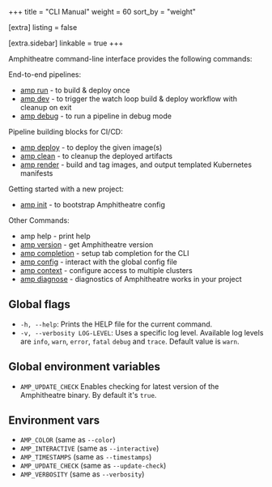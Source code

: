 +++
title = "CLI Manual"
weight = 60
sort_by = "weight"

[extra]
listing = false

[extra.sidebar]
linkable = true
+++

Amphitheatre command-line interface provides the following commands:


End-to-end pipelines:

* [amp run](@/cli/run.md) - to build & deploy once
* [amp dev](@/cli/dev.md) - to trigger the watch loop build & deploy workflow with
  cleanup on exit
* [amp debug](@/cli/debug.md) - to run a pipeline in debug mode

Pipeline building blocks for CI/CD:

* [amp deploy](@/cli/deploy.md) - to deploy the given image(s)
* [amp clean](@/cli/clean.md) - to cleanup the deployed artifacts
* [amp render](@/cli/render.md) - build and tag images, and output templated
  Kubernetes manifests

Getting started with a new project:

* [amp init](@/cli/init.md) - to bootstrap Amphitheatre config

Other Commands:

* amp help - print help
* [amp version](@/cli/version.md) - get Amphitheatre version
* [amp completion](@/cli/completion.md) - setup tab completion for the CLI
* [amp config](@/cli/config.md) - interact with the global config file
* [amp context](@/cli/context.md) - configure access to multiple clusters
* [amp diagnose](@/cli/diagnose.md) - diagnostics of Amphitheatre works in your
  project

## Global flags

* `-h, --help`: Prints the HELP file for the current command.
* `-v, --verbosity LOG-LEVEL`: Uses a specific log level. Available log levels are `info`, `warn`, `error`, `fatal` `debug` and `trace`. Default value is `warn`.


## Global environment variables

* `AMP_UPDATE_CHECK` Enables checking for latest version of the Amphitheatre binary. By default it's `true`.

## Environment vars

* `AMP_COLOR` (same as `--color`)
* `AMP_INTERACTIVE` (same as `--interactive`)
* `AMP_TIMESTAMPS` (same as `--timestamps`)
* `AMP_UPDATE_CHECK` (same as `--update-check`)
* `AMP_VERBOSITY` (same as `--verbosity`)
